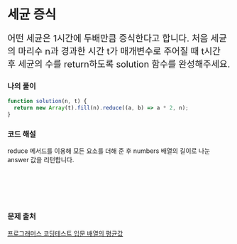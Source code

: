 # 세균 증식

<p style='font-size: 20px'>어떤 세균은 1시간에 두배만큼 증식한다고 합니다. 처음 세균의 마리수 n과 경과한 시간 t가 매개변수로 주어질 때 t시간 후 세균의 수를 return하도록 solution 함수를 완성해주세요.</p>

### 나의 풀이

```javascript
function solution(n, t) {
  return new Array(t).fill(n).reduce((a, b) => a * 2, n);
}
```

### 코드 해설

reduce 메서드를 이용해 모든 요소를 더해 준 후 numbers 배열의 길이로 나눈 answer 값을 리턴합니다.

<br />
<br />
<br />
<br />

### 문제 출처

<a href='https://school.programmers.co.kr/learn/courses/30/lessons/120817'>프로그래머스 코딩테스트 입문 배열의 평균값</a>
